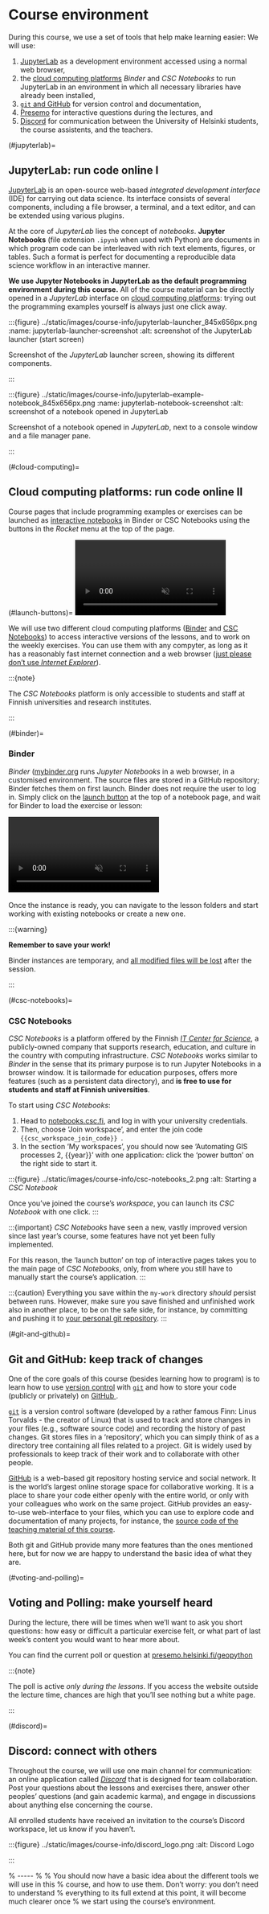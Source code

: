 # Course environment

During this course, we use a set of tools that help make learning easier:
We will use:

1. [JupyterLab](#jupyterlab) as a development environment accessed using
   a normal web browser,
2. the [cloud computing platforms](#cloud-computing) *Binder* and *CSC
   Notebooks* to run JupyterLab in an environment in which all necessary
   libraries have already been installed,
3. [`git` and GitHub](#git-and-github) for version control and documentation,
4. [Presemo](#voting-and-polling) for interactive questions during the lectures,
   and
5. [Discord](#discord) for communication between the University of Helsinki
   students, the course assistents, and the teachers.


(#jupyterlab)=
## JupyterLab: run code online I

[JupyterLab](https://jupyterlab.readthedocs.io/en/stable/getting_started/overview.html)
is an open-source web-based *integrated development interface* (IDE) for
carrying out data science. Its interface consists of several components,
including a file browser, a terminal, and a text editor, and can be extended
using various plugins.

At the core of *JupyterLab* lies the concept of *notebooks*. **Jupyter
Notebooks** (file extension `.ipynb` when used with Python) are documents in
which program code can be interleaved with rich text elements, figures, or
tables. Such a format is perfect for documenting a reproducible data science
workflow in an interactive manner.

**We use Jupyter Notebooks in JupyterLab as the default programming environment
during this course.** All of the course material can be directly opened in a
*JupyterLab* interface on [cloud computing platforms](#cloud-computing):
trying out the programming examples yourself is always just one click away.


:::{figure} ../static/images/course-info/jupyterlab-launcher_845x656px.png
:name: jupyterlab-launcher-screenshot
:alt: screenshot of the JupyterLab launcher (start screen)

Screenshot of the *JupyterLab* launcher screen, showing its different components.

:::


:::{figure} ../static/images/course-info/jupyterlab-example-notebook_845x656px.png
:name: jupyterlab-notebook-screenshot
:alt: screenshot of a notebook opened in JupyterLab

Screenshot of a notebook opened in *JupyterLab*, next to a console window and
a file manager pane.

:::



(#cloud-computing)=
## Cloud computing platforms: run code online II

Course pages that include programming examples or exercises can be launched
as [interactive notebooks](#jupyterlab) in Binder or CSC Notebooks using the
buttons in the *Rocket* menu at the top of the page.

(#launch-buttons)=
<video autoplay loop muted>
    <source src="../_static/images/course-info/launch-buttons_486x159px.webm" type="video/webm" />
    <img src="../_static/images/course-info/launch-buttons_still_486x159px.png" title="The launch buttons on top of the page">
</video>

We will use two different cloud computing platforms ([Binder](#binder) and [CSC
Notebooks](#csc-notebooks)) to access interactive versions of the lessons, and
to work on the weekly exercises. You can use them with any compyter, as long as
it has a reasonably fast internet connection and a web browser ([just please
don’t use *Internet
Explorer*](https://www.memedroid.com/memes/tag/internet+explorer)).


:::{note}

The *CSC Notebooks* platform is only accessible to students and staff at Finnish universities and research institutes.

:::


(#binder)=
### Binder

*Binder* ([mybinder.org](https://mybinder.org/) runs *Jupyter Notebooks* in a
web browser, in a customised environment. The source files are stored in a
GitHub repository; Binder fetches them on first launch. Binder does not require
the user to log in. Simply click on the [launch button](#launch-buttons) at the
top of a notebook page, and wait for Binder to load the exercise or lesson:

<video autoplay loop muted>
    <source src="../_static/images/course-info/binder-launching_650x330px.webm" type="video/webm" />
    <img src="../_static/images/course-info/binder-launching_still_650x330px.png" title="Binder can take a few moments to launch.">
</video>

Once the instance is ready, you can navigate to the lesson folders and start working with existing notebooks or create a new one.

:::{warning}

**Remember to save your work!**

Binder instances are temporary, and <u>all modified files will be lost</u> after the session.

:::


(#csc-notebooks)=
### CSC Notebooks

*CSC Notebooks* is a platform offered by the Finnish [*IT Center for
Science*](https://csc.fi/en/), a publicly-owned company that supports research,
education, and culture in the country with computing infrastructure.
*CSC Notebooks* works similar to *Binder* in the sense that its primary purpose
is to run Jupyter Notebooks in a browser window. It is tailormade for
education purposes, offers more features (such as a persistent data directory),
and **is free to use for students and staff at Finnish universities**.

To start using *CSC Notebooks*:

1. Head to [notebooks.csc.fi](https://notebooks.csc.fi), and log in with your
   university credentials.
2. Then, choose ‘Join workspace’, and enter the join code
   <code class="docutils literal notranslate">
      <span class="pre">{{csc_workspace_join_code}}</span>
   </code>.
3. In the section ‘My workspaces’, you should now see ‘Automating GIS processes
   2, {{year}}’ with one application: click the ‘power button’ on the right side
   to start it.

:::{figure} ../static/images/course-info/csc-notebooks_2.png
:alt: Starting a *CSC Notebook*

Once you’ve joined the course’s *workspace*, you can launch its *CSC Notebook*
with one click.
:::


:::{important}
*CSC Notebooks* have seen a new, vastly improved version since last year’s
course, some features have not yet been fully implemented.

For this reason, the ‘launch button’ on top of interactive pages takes you to
the main page of *CSC Notebooks*, only, from where you still have to manually
start the course’s application.
:::


:::{caution}
Everything you save within the `my-work` directory *should* persist between
runs. However, make sure you save finished and unfinished work also in another
place, to be on the safe side, for instance, by committing and pushing it to
[your personal git repository](#git-and-github-keep-track-of-changes).
:::


(#git-and-github)=
## Git and GitHub: keep track of changes

One of the core goals of this course (besides learning how to program) is to learn
how to use [version control](https://en.wikipedia.org/wiki/Version_control)
with [`git`](https://en.wikipedia.org/wiki/Git_(software)) and how to store your
code (publicly or privately) on [GitHub ](https://github.com/).

[`git`](https://en.wikipedia.org/wiki/Git_(software)) is a version control
software (developed by a rather famous Finn: Linus Torvalds - the creator of
Linux) that is used to track and store changes in your files (e.g., software
source code) and recording the history of past changes. Git stores files in a
‘repository’, which you can simply think of as a directory tree containing all
files related to a project. Git is widely used by professionals to keep track
of their work and to collaborate with other people.

[GitHub](https://github.com/) is a web-based git repository hosting service and
social network. It is the world’s largest online storage space for collaborative
working. It is a place to share your code either openly with the entire world,
or only with your colleagues who work on the same project. GitHub provides an
easy-to-use web-interface to your files, which you can use to explore code and
documentation of many projects, for instance, the [source code of the teaching
material of this course](https://github.com/automating-gis-processes/site).

Both git and GitHub provide many more features than the ones mentioned here,
but for now we are happy to understand the basic idea of what they are.


(#voting-and-polling)=
## Voting and Polling: make yourself heard

During the lecture, there will be times when we’ll want to ask you short
questions: how easy or difficult a particular exercise felt, or what part of
last week’s content you would want to hear more about.

You can find the current poll or question at
[presemo.helsinki.fi/geopython](https://presemo.helsinki.fi/geopython)


:::{note}

The poll is active *only during the lessons*. If you access the website outside
the lecture time, chances are high that you’ll see nothing but a white page.

:::


(#discord)=
## Discord: connect with others

Throughout the course, we will use one main channel for communication: an online
application called [*Discord*](https://discord.com/) that is designed for team
collaboration. Post your questions about the lessons and exercises there, answer
other peoples’ questions (and gain academic karma), and engage in discussions
about anything else concerning the course.

All enrolled students have received an invitation to the course’s Discord
workspace, let us know if you haven’t.

:::{figure} ../static/images/course-info/discord_logo.png
:alt: Discord Logo

:::

% -----
%
% You should now have a basic idea about the different tools we will use in this
% course, and how to use them. Don’t worry: you don’t need to understand
% everything to its full extend at this point, it will become much clearer once
% we start using the course’s environment.
